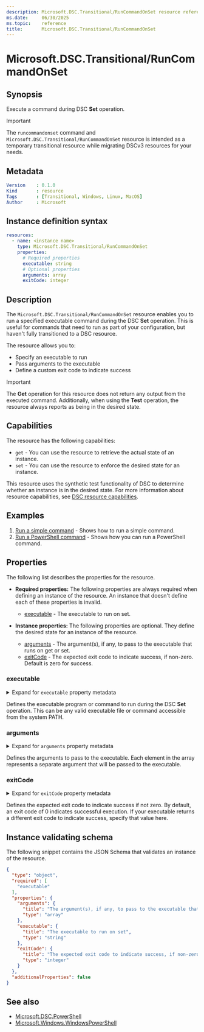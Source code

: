 ```yaml
---
description: Microsoft.DSC.Transitional/RunCommandOnSet resource reference documentation
ms.date:     06/30/2025
ms.topic:    reference
title:       Microsoft.DSC.Transitional/RunCommandOnSet
---
```


# Microsoft.DSC.Transitional/RunCommandOnSet

## Synopsis

Execute a command during DSC **Set** operation.

> [!IMPORTANT]
> The `runcommandonset` command and `Microsoft.DSC.Transitional/RunCommandOnSet` resource
> is intended as a temporary transitional resource while migrating DSCv3 resources for
> your needs.

## Metadata

```yaml
Version    : 0.1.0
Kind       : resource
Tags       : [Transitional, Windows, Linux, MacOS]
Author     : Microsoft
```

## Instance definition syntax

```yaml
resources:
  - name: <instance name>
    type: Microsoft.DSC.Transitional/RunCommandOnSet
    properties:
      # Required properties
      executable: string
      # Optional properties
      arguments: array
      exitCode: integer
```

## Description

The `Microsoft.DSC.Transitional/RunCommandOnSet` resource enables you to run a specified executable command
during the DSC **Set** operation. This is useful for commands that need to run as part of your configuration,
but haven't fully transitioned to a DSC resource.

The resource allows you to:

- Specify an executable to run
- Pass arguments to the executable
- Define a custom exit code to indicate success

> [!IMPORTANT]
> The **Get** operation for this resource does not return any output from the executed command.
> Additionally, when using the **Test** operation, the resource always reports as being
> in the desired state.

## Capabilities

The resource has the following capabilities:

- `get` - You can use the resource to retrieve the actual state of an instance.
- `set` - You can use the resource to enforce the desired state for an instance.

This resource uses the synthetic test functionality of DSC to determine whether an instance is in
the desired state. For more information about resource capabilities, see
[DSC resource capabilities][00].

## Examples

1. [Run a simple command][01] - Shows how to run a simple command.
1. [Run a PowerShell command][02] - Shows how you can run a PowerShell command.

## Properties

The following list describes the properties for the resource.

- **Required properties:** <a id="required-properties"></a> The following properties are always
  required when defining an instance of the resource. An instance that doesn't define each of these
  properties is invalid.

  - [executable](#executable) - The executable to run on set.

- **Instance properties:** <a id="instance-properties"></a> The following properties are optional.
  They define the desired state for an instance of the resource.

  - [arguments](#arguments) - The argument(s), if any, to pass to the executable that runs on get or set.
  - [exitCode](#exitcode) - The expected exit code to indicate success, if non-zero. Default is zero for success.

### executable

<details><summary>Expand for <code>executable</code> property metadata</summary>

```yaml
Type             : string
IsRequired       : true
IsKey            : false
IsReadOnly       : false
IsWriteOnly      : false
```

</details>

Defines the executable program or command to run during the DSC **Set** operation.
This can be any valid executable file or command accessible from the system PATH.

### arguments

<details><summary>Expand for <code>arguments</code> property metadata</summary>

```yaml
Type              : array
ItemsType         : string
IsRequired        : false
IsKey             : false
IsReadOnly        : false
IsWriteOnly       : false
```

</details>

Defines the arguments to pass to the executable. Each element in the array represents a
separate argument that will be passed to the executable.

### exitCode

<details><summary>Expand for <code>exitCode</code> property metadata</summary>

```yaml
Type                  : integer
IsRequired            : false
IsKey                 : false
IsReadOnly            : false
IsWriteOnly           : false
DefaultValue          : 0
```

</details>

Defines the expected exit code to indicate success if not zero. By default, an exit code of 0 indicates
successful execution. If your executable returns a different exit code to indicate success, specify that value here.

## Instance validating schema

The following snippet contains the JSON Schema that validates an instance of the resource.

```json
{
  "type": "object",
  "required": [
    "executable"
  ],
  "properties": {
    "arguments": {
      "title": "The argument(s), if any, to pass to the executable that runs on set",
      "type": "array"
    },
    "executable": {
      "title": "The executable to run on set",
      "type": "string"
    },
    "exitCode": {
      "title": "The expected exit code to indicate success, if non-zero. Default is zero for success.",
      "type": "integer"
    }
  },
  "additionalProperties": false
}
```

## See also

- [Microsoft.DSC.PowerShell](../../PowerShell/index.md)
- [Microsoft.Windows.WindowsPowerShell](../../../../Microsoft/Windows/WindowsPowerShell/index.md)

[00]: ../../../../concepts/dsc/resource-capabilities.md
[01]: ./examples/run-a-simple-command.md
[02]: ./examples/run-powershell-command.md
